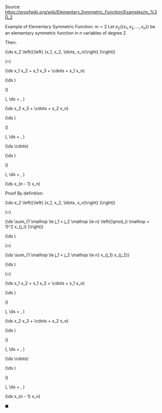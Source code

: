 # 

Source: https://proofwiki.org/wiki/Elementary_Symmetric_Function/Examples/m_%3D_2

Example of Elementary Symmetric Function: $m = 2$
Let $e_2 \left({\left\{ {x_1, x_2, \ldots, x_n}\right\} }\right)$ be an elementary symmetric function in $n$ variables of degree $2$.

Then:














\(\ds e_2 \left({\left\{ {x_1, x_2, \ldots, x_n}\right\} }\right)\)

\(=\)







\(\ds x_1 x_2 + x_1 x_3 + \cdots + x_1 x_n\)




















\(\ds \)

\(\)





\(\, \ds + \, \)

\(\ds x_2 x_3 + \cdots + x_2 x_n\)




















\(\ds \)

\(\)





\(\, \ds + \, \)

\(\ds \cdots\)




















\(\ds \)

\(\)





\(\, \ds + \, \)

\(\ds x_{n - 1} x_n\)











Proof
By definition:














\(\ds e_2 \left({\left\{ {x_1, x_2, \ldots, x_n}\right\} }\right)\)

\(=\)







\(\ds \sum_{1 \mathop \le j_1 < j_2 \mathop \le n} \left({\prod_{i \mathop = 1}^2 x_{j_i} }\right)\)




















\(\ds \)

\(=\)







\(\ds \sum_{1 \mathop \le j_1 < j_2 \mathop \le n} x_{j_1} x_{j_2}\)




















\(\ds \)

\(=\)







\(\ds x_1 x_2 + x_1 x_3 + \cdots + x_1 x_n\)




















\(\ds \)

\(\)





\(\, \ds + \, \)

\(\ds x_2 x_3 + \cdots + x_2 x_n\)




















\(\ds \)

\(\)





\(\, \ds + \, \)

\(\ds \cdots\)




















\(\ds \)

\(\)





\(\, \ds + \, \)

\(\ds x_{n - 1} x_n\)









$\blacksquare$





